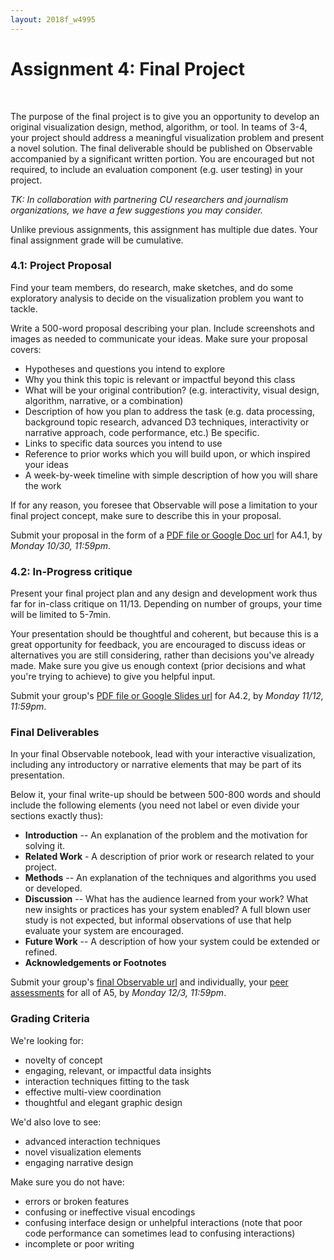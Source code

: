 ```yaml
---
layout: 2018f_w4995
---
```


# Assignment 4: Final Project
<br>

The purpose of the final project is to give you an opportunity to develop an original visualization design, method, algorithm, or tool. In teams of 3-4, your project should address a meaningful visualization problem and present a novel solution. The final deliverable should be published on Observable accompanied by a significant written portion. You are encouraged but not required, to include an evaluation component (e.g. user testing) in your project.

*TK: In collaboration with partnering CU researchers and journalism organizations, we have a few suggestions you may consider.*

Unlike previous assignments, this assignment has multiple due dates. Your final assignment grade will be cumulative.

### 4.1: Project Proposal

Find your team members, do research, make sketches, and do some exploratory analysis to decide on the visualization problem you want to tackle.

Write a 500-word proposal describing your plan. Include screenshots and images as needed to communicate your ideas. Make sure your proposal covers:

-   Hypotheses and questions you intend to explore
-   Why you think this topic is relevant or impactful beyond this class
-   What will be your original contribution? (e.g. interactivity, visual design, algorithm, narrative, or a combination)
-   Description of how you plan to address the task (e.g. data processing, background topic research, advanced D3 techniques, interactivity or narrative approach, code performance, etc.) Be specific.
-   Links to specific data sources you intend to use
-   Reference to prior works which you will build upon, or which inspired your ideas
-   A week-by-week timeline with simple description of how you will share the work

If for any reason, you foresee that Observable will pose a limitation to your final project concept, make sure to describe this in your proposal.

Submit your proposal in the form of a [PDF file or Google Doc url](https://goo.gl/forms/2GKkP5AnN4afmbRL2) for A4.1, by *Monday 10/30, 11:59pm*.

### 4.2: In-Progress critique

Present your final project plan and any design and development work thus far for in-class critique on 11/13. Depending on number of groups, your time will be limited to 5-7min.

Your presentation should be thoughtful and coherent, but because this is a great opportunity for feedback, you are encouraged to discuss ideas or alternatives you are still considering, rather than decisions you've already made. Make sure you give us enough context (prior decisions and what you're trying to achieve) to give you helpful input.

Submit your group's [PDF file or Google Slides url](https://goo.gl/forms/2GKkP5AnN4afmbRL2) for A4.2, by *Monday 11/12, 11:59pm*.

### Final Deliverables

In your final Observable notebook, lead with your interactive visualization, including any introductory or narrative elements that may be part of its presentation.

Below it, your final write-up should be between 500-800 words and should include the following elements (you need not label or even divide your sections exactly thus):

-   **Introduction** -- An explanation of the problem and the motivation for solving it.
-   **Related Work** - A description of prior work or research related to your project.
-   **Methods** -- An explanation of the techniques and algorithms you used or developed.
-   **Discussion** -- What has the audience learned from your work? What new insights or practices has your system enabled? A full blown user study is not expected, but informal observations of use that help evaluate your system are encouraged.
-   **Future Work** -- A description of how your system could be extended or refined.
-   **Acknowledgements or Footnotes**

Submit your group's [final Observable url](https://goo.gl/forms/2GKkP5AnN4afmbRL2) and individually, your [peer assessments](https://goo.gl/forms/YIwbN6nTnEtHZlTD2) for all of A5, by *Monday 12/3, 11:59pm*.

### Grading Criteria

We're looking for:
-  novelty of concept
-  engaging, relevant, or impactful data insights
-  interaction techniques fitting to the task
-  effective multi-view coordination
-  thoughtful and elegant graphic design

We'd also love to see:
-   advanced interaction techniques
-   novel visualization elements
-   engaging narrative design

Make sure you do not have:
-   errors or broken features
-   confusing or ineffective visual encodings
-   confusing interface design or unhelpful interactions (note that poor code performance can sometimes lead to confusing interactions)
-   incomplete or poor writing